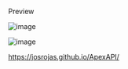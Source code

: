 Preview

![image](https://github.com/josrojas/React-Apex-api/assets/73319827/e0383b84-ab5e-4652-ac18-d49e33f14ba9)


![image](https://github.com/josrojas/ReactApexApi/assets/73319827/db038de1-b991-40e2-85ea-cf7edd5e1ba0)


https://josrojas.github.io/ApexAPI/
